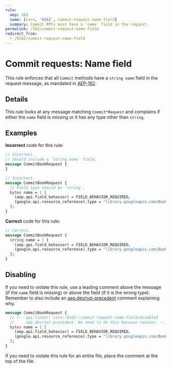 ```yaml
---
rule:
  aep: 162
  name: [core, '0162', commit-request-name-field]
  summary: Commit RPCs must have a `name` field in the request.
permalink: /162/commit-request-name-field
redirect_from:
  - /0162/commit-request-name-field
---
```


# Commit requests: Name field

This rule enforces that all `Commit` methods have a `string name`
field in the request message, as mandated in [AEP-162][].

## Details

This rule looks at any message matching `Commit*Request` and complains if
either the `name` field is missing or it has any type other than `string`.

## Examples

**Incorrect** code for this rule:

```proto
// Incorrect.
// Should include a `string name` field.
message CommitBookRequest {
}
```

```proto
// Incorrect.
message CommitBookRequest {
  // Field type should be `string`.
  bytes name = 1 [
    (aep.api.field_behavior) = FIELD_BEHAVIOR_REQUIRED,
    (google.api.resource_reference).type = "library.googleapis.com/Book"
  ];
}
```

**Correct** code for this rule:

```proto
// Correct.
message CommitBookRequest {
  string name = 1 [
    (aep.api.field_behavior) = FIELD_BEHAVIOR_REQUIRED,
    (google.api.resource_reference).type = "library.googleapis.com/Book"
  ];
}
```

## Disabling

If you need to violate this rule, use a leading comment above the message (if
the `name` field is missing) or above the field (if it is the wrong type).
Remember to also include an [aep.dev/not-precedent][] comment explaining why.

```proto
message CommitBookRequest {
  // (-- api-linter: core::0162::commit-request-name-field=disabled
  //     aep.dev/not-precedent: We need to do this because reasons. --)
  bytes name = 1 [
    (aep.api.field_behavior) = FIELD_BEHAVIOR_REQUIRED,
    (google.api.resource_reference).type = "library.googleapis.com/Book"
  ];
}
```

If you need to violate this rule for an entire file, place the comment at the
top of the file.

[aep-162]: https://aep.dev/162
[aep.dev/not-precedent]: https://aep.dev/not-precedent
